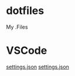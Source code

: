 # dotfiles
My .Files

# VSCode
[settings.json](/vscode/settings.json)
[settings.json](/vscode/settings.json)